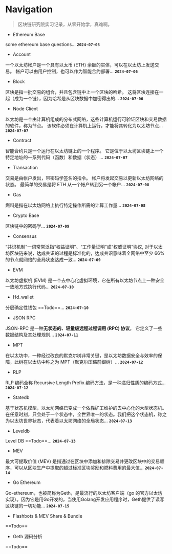 # Navigation

> 区块链研究院实习记录，从零开始学，真难啊。


- Ethereum Base

some ethereum base questions...
**`2024-07-05`**

- Account

一个以太坊帐户是一个具有以太币 (ETH) 余额的实体，可以在以太坊上发送交易。 帐户可以由用户控制，也可以作为智能合约部署...
**`2024-07-06`**

- Block

区块是指一批交易的组合，并且包含链中上一个区块的哈希。 这将区块连接在一起（成为一个链），因为哈希是从区块数据中加密得出的...
**`2024-07-06`**

- Node Client

以太坊是一个由计算机组成的分布式网络，这些计算机运行可验证区块和交易数据的软件，称为节点。 该软件必须在计算机上运行，才能将其转化为以太坊节点...
**`2024-07-07`**

- Contract

智能合约只是一个运行在以太坊链上的一个程序。 它是位于以太坊区块链上一个特定地址的一系列代码（函数）和数据（状态）...
**`2024-07-07`**

- Transaction

交易是由帐户发出，带密码学签名的指令。 帐户将发起交易以更新以太坊网络的状态。 最简单的交易是将 ETH 从一个帐户转到另一个帐户...
**`2024-07-08`**

- Gas

燃料是指在以太坊网络上执行特定操作所需的计算工作量...
**`2024-07-08`**

- Crypto Base

区块链中的密码学...
**`2024-07-09`**

- Consensus

“共识机制”一词常常泛指“权益证明”、“工作量证明”或“权威证明”协议, 对于以太坊区块链来说，达成共识的过程是标准化的，达成共识意味着全网络中至少 66% 的节点就网络的全局状态达成一致...
**`2024-07-09`**

- EVM

以太坊虚拟机 (EVM) 是一个去中心化虚拟环境，它在所有以太坊节点上一种安全一致地方式执行代码...
**`2024-07-10`**

- Hd_wallet

分层确定性钱包 ==Todo==...
**`2024-07-10`**

- JSON RPC

JSON-RPC 是一种**无状态的、轻量级远程过程调用 (RPC) 协议**。 它定义了一些数据结构及其处理规则...
**`2024-07-11`**

- MPT

在以太坊中，一种经过改良的默克尔树非常关键，是以太坊数据安全与效率的保障，此树在以太坊中称之为 MPT（默克尔压缩前缀树）...
**`2024-07-12`**

- RLP

RLP 编码全称 Recursive Length Prefix 编码方法，是一种递归性质的编码方式...
**`2024-07-12`**

- Statedb

基于状态机模型，以太坊网络已变成一个依靠矿工维护的去中心化的大型状态机。在任意时刻，只会处于一个状态中，全世界唯一的状态。我们把这个状态机，称之为以太坊世界状态，代表着以太坊网络的全局状态...
**`2024-07-13`**

- Leveldb

Level DB ==Todo==...
**`2024-07-13`**

- MEV

最大可提取价值 (MEV) 是指通过在区块中添加和排除交易并更改区块中的交易顺序，可以从区块生产中提取的超过标准区块奖励和燃料费用的最大值...
**`2024-07-14`**

- Go Ethereum

Go-ethereum，也被简称为Geth，是最流行的以太坊客户端（go 的官方以太坊实现）。因为它是用Go开发的，当使用Golang开发应用程序时，Geth提供了读写区块链的一切功能...
**`2024-07-15`**

- Flashbots & MEV Share & Bundle

==Todo==

- Geth 源码分析

==Todo==

